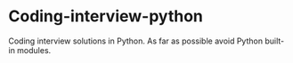 # Coding-interview-python
Coding interview solutions in Python. As far as possible avoid Python built-in modules.
